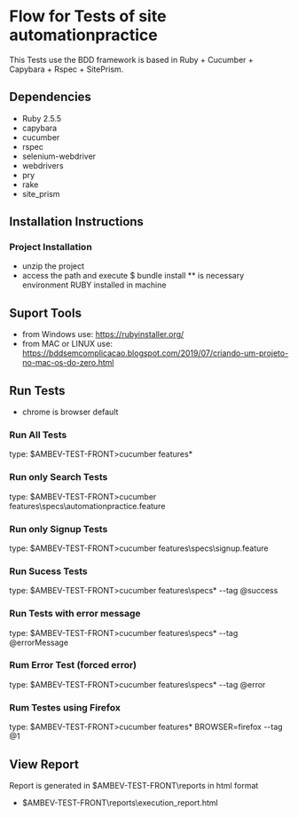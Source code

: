 # Flow for Tests of site automationpractice

This Tests use the BDD framework is based in Ruby + Cucumber + Capybara + Rspec + SitePrism.

## Dependencies

* Ruby 2.5.5
* capybara
* cucumber
* rspec
* selenium-webdriver
* webdrivers
* pry
* rake
* site_prism

## Installation Instructions

### Project Installation

* unzip the project
* access the path and execute $ bundle install
** is necessary environment RUBY installed in machine

## Suport Tools

* from Windows use: https://rubyinstaller.org/
* from MAC or LINUX use: https://bddsemcomplicacao.blogspot.com/2019/07/criando-um-projeto-no-mac-os-do-zero.html

## Run Tests
* chrome is browser default

### Run All Tests
type: $AMBEV-TEST-FRONT>cucumber features\*

### Run only Search Tests
type: $AMBEV-TEST-FRONT>cucumber features\specs\automationpractice.feature

### Run only Signup Tests
type: $AMBEV-TEST-FRONT>cucumber features\specs\signup.feature

### Run Sucess Tests
type: $AMBEV-TEST-FRONT>cucumber features\specs\* --tag @success

### Run Tests with error message
type: $AMBEV-TEST-FRONT>cucumber features\specs\* --tag @errorMessage

### Rum Error Test (forced error)
type: $AMBEV-TEST-FRONT>cucumber features\specs\* --tag @error

### Rum Testes using Firefox
type: $AMBEV-TEST-FRONT>cucumber features\* BROWSER=firefox --tag @1

## View Report
Report is generated in $AMBEV-TEST-FRONT\reports in html format
- $AMBEV-TEST-FRONT\reports\execution_report.html
